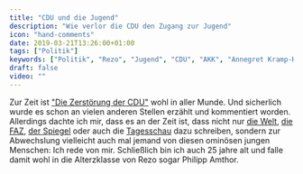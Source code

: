 ```yaml
---
title: "CDU und die Jugend"
description: "Wie verlor die CDU den Zugang zur Jugend"
icon: "hand-comments"
date: 2019-03-21T13:26:00+01:00
tags: ["Politik"]
keywords: ["Politik", "Rezo", "Jugend", "CDU", "AKK", "Annegret Kramp-Karrenbauer", "Europawahl", "Meinungsfreiheit", "Amthor"]
draft: false
video: ""
---
```


Zur Zeit ist ["Die Zerstörung der CDU"](https://www.youtube.com/watch?v=4Y1lZQsyuSQ) wohl in aller Munde. Und sicherlich wurde es schon an vielen anderen Stellen erzählt und kommentiert worden. Allerdings dachte ich mir, dass es an der Zeit ist, dass nicht nur [die Welt](https://www.welt.de/politik/deutschland/article194189933/Rezo-Video-Das-Totalversagen-von-CDU-und-SPD-im-digitalen-Raum.html), [die FAZ](https://www.faz.net/aktuell/feuilleton/youtube-video-von-rezo-die-zerstoerung-der-cdu-16196713.html), [der Spiegel](https://www.spiegel.de/politik/deutschland/rezo-video-die-youtube-angriffe-auf-die-cdu-im-spiegel-faktencheck-a-1268973.html) oder auch die [Tagesschau](https://www.tagesschau.de/inland/rezo-youtube-jugendprotest-101.html) dazu schreiben, sondern zur Abwechslung vielleicht auch mal jemand von diesen ominösen jungen Menschen: Ich rede von mir. Schließlich bin ich auch 25 jahre alt und falle damit wohl in die Alterzklasse von Rezo sogar Philipp Amthor.
